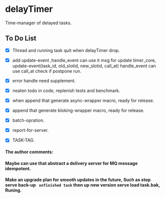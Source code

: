 # delayTimer
Time-manager of delayed tasks.


## To Do List
- [x] Thread and running task quit when delayTimer drop.
- [x] add update-event ,handle_event can use it msg for update timer_core, update-event(task_id, old_slotid, new_slotid, call_at) handle_event can use call_at check if postpone run.
- [x] error handle need supplement.
- [x] neaten todo in code, replenish tests and benchmark.
- [x] when append that generate async-wrapper macro, ready for release.
- [x] append that generate bloking-wrapper macro, ready for release.
- [x] batch-opration.
- [x] report-for-server.
- [x] TASK-TAG.


#### The author comments:

#### Maybe can use that abstract a delivery server for MQ message  idempotent.

#### Make an upgrade plan for smooth updates in the future, Such as stop serve  back-up ` unfinished task`  then up new version serve load task.bak, Runing.